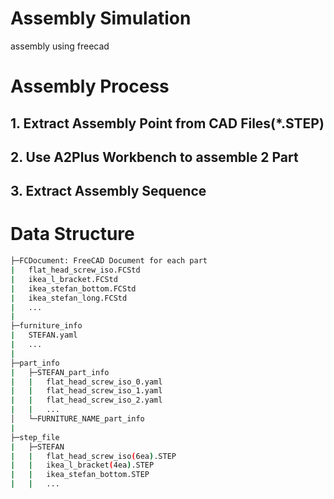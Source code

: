 # Assembly Simulation
assembly using freecad
# Assembly Process
## 1. Extract Assembly Point from CAD Files(*.STEP)
## 2. Use A2Plus Workbench to assemble 2 Part
## 3. Extract Assembly Sequence

# Data Structure
```sh
├─FCDocument: FreeCAD Document for each part
|   flat_head_screw_iso.FCStd
|   ikea_l_bracket.FCStd
|   ikea_stefan_bottom.FCStd
|   ikea_stefan_long.FCStd
|   ...
|
├─furniture_info
|   STEFAN.yaml
|   ...
|
├─part_info
|   ├─STEFAN_part_info
|   |   flat_head_screw_iso_0.yaml
|   |   flat_head_screw_iso_1.yaml
|   |   flat_head_screw_iso_2.yaml
|   |   ...
│   └─FURNITURE_NAME_part_info
|      
├─step_file
|   ├─STEFAN
|   |   flat_head_screw_iso(6ea).STEP
|   |   ikea_l_bracket(4ea).STEP
|   |   ikea_stefan_bottom.STEP
|   |   ...


```